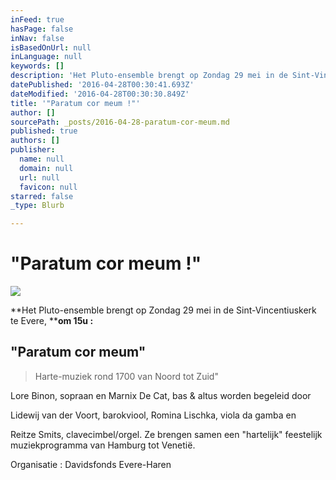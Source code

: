 ```yaml
---
inFeed: true
hasPage: false
inNav: false
isBasedOnUrl: null
inLanguage: null
keywords: []
description: 'Het Pluto-ensemble brengt op Zondag 29 mei in de Sint-Vincentiuskerk te Evere, om 15u :'
datePublished: '2016-04-28T00:30:41.693Z'
dateModified: '2016-04-28T00:30:30.849Z'
title: '"Paratum cor meum !"'
author: []
sourcePath: _posts/2016-04-28-paratum-cor-meum.md
published: true
authors: []
publisher:
  name: null
  domain: null
  url: null
  favicon: null
starred: false
_type: Blurb

---
```

# "Paratum cor meum !"
![](https://the-grid-user-content.s3-us-west-2.amazonaws.com/2a2a66b4-4ec4-40d9-b6ca-360d2a3b0867.jpg)

**Het Pluto-ensemble brengt op Zondag 29 mei in de Sint-Vincentiuskerk te Evere, ****om 15u :**

## "Paratum cor meum"

> Harte-muziek rond 1700 van Noord tot Zuid"

Lore Binon, sopraan en Marnix De Cat, bas & altus worden begeleid door

Lidewij van der Voort, barokviool, Romina Lischka, viola da gamba en

Reitze Smits, clavecimbel/orgel. Ze brengen samen een "hartelijk" feestelijk muziekprogramma van Hamburg tot Venetië.

Organisatie : Davidsfonds Evere-Haren